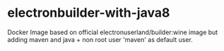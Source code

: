 # electronbuilder-with-java8
Docker Image based on official electronuserland/builder:wine image but adding maven and java + non root user 'maven' as default user.

